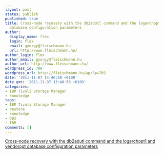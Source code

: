 ```yaml
---
layout: post
status: publish
published: true
title: Cross-node recovery with the db2adutl command and the logarchopt1 and vendoropt
  database configuration parameters
author:
  display_name: flex
  login: flex
  email: gyorgy@fleischmann.hu
  url: http://www.fleischmann.hu/
author_login: flex
author_email: gyorgy@fleischmann.hu
author_url: http://www.fleischmann.hu/
wordpress_id: 709
wordpress_url: http://fleischmann.hu/wp/?p=709
date: '2011-11-07 14:40:58 +0100'
date_gmt: '2011-11-07 13:40:58 +0100'
categories:
- IBM Tivoli Storage Manager
- knowledge
tags:
- IBM Tivoli Storage Manager
- restore
- knowledge
- DB2
- IBM
comments: []
---
```

<p><a href="http://publib.boulder.ibm.com/infocenter/db2luw/v9/index.jsp?topic=%2Fcom.ibm.db2.udb.admin.doc%2Fdoc%2Fc0011981.htm">Cross-node recovery with the db2adutl command and the logarchopt1 and vendoropt database configuration parameters</a></p>
